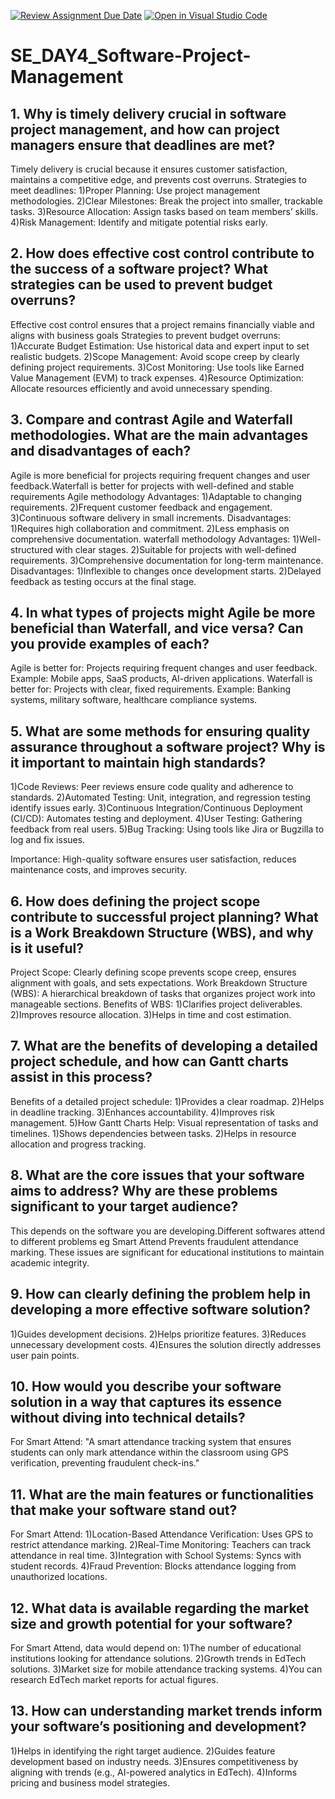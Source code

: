 [![Review Assignment Due Date](https://classroom.github.com/assets/deadline-readme-button-22041afd0340ce965d47ae6ef1cefeee28c7c493a6346c4f15d667ab976d596c.svg)](https://classroom.github.com/a/9pw6JKcu)
[![Open in Visual Studio Code](https://classroom.github.com/assets/open-in-vscode-2e0aaae1b6195c2367325f4f02e2d04e9abb55f0b24a779b69b11b9e10269abc.svg)](https://classroom.github.com/online_ide?assignment_repo_id=18516645&assignment_repo_type=AssignmentRepo)
# SE_DAY4_Software-Project-Management
## 1. Why is timely delivery crucial in software project management, and how can project managers ensure that deadlines are met?
  Timely delivery is crucial because it ensures customer satisfaction, maintains a competitive edge, and prevents cost overruns.
   Strategies to meet deadlines:
1)Proper Planning: Use project management methodologies.
2)Clear Milestones: Break the project into smaller, trackable tasks.
3)Resource Allocation: Assign tasks based on team members’ skills.
4)Risk Management: Identify and mitigate potential risks early.

## 2. How does effective cost control contribute to the success of a software project? What strategies can be used to prevent budget overruns?
  Effective cost control ensures that a project remains financially viable and aligns with business goals
    Strategies to prevent budget overruns:
1)Accurate Budget Estimation: Use historical data and expert input to set realistic budgets.
2)Scope Management: Avoid scope creep by clearly defining project requirements.
3)Cost Monitoring: Use tools like Earned Value Management (EVM) to track expenses.
4)Resource Optimization: Allocate resources efficiently and avoid unnecessary spending.

## 3. Compare and contrast Agile and Waterfall methodologies. What are the main advantages and disadvantages of each?
  Agile is more beneficial for projects requiring frequent changes and user feedback.Waterfall is better for projects with well-defined and stable requirements
      Agile methodology
        Advantages:
1)Adaptable to changing requirements.
2)Frequent customer feedback and engagement.
3)Continuous software delivery in small increments.
Disadvantages:
1)Requires high collaboration and commitment.
2)Less emphasis on comprehensive documentation.
          waterfall methodology
            Advantages:
1)Well-structured with clear stages.
2)Suitable for projects with well-defined requirements.
3)Comprehensive documentation for long-term maintenance.
Disadvantages:
1)Inflexible to changes once development starts.
2)Delayed feedback as testing occurs at the final stage.

## 4. In what types of projects might Agile be more beneficial than Waterfall, and vice versa? Can you provide examples of each?
  Agile is better for: Projects requiring frequent changes and user feedback.
Example: Mobile apps, SaaS products, AI-driven applications.
  Waterfall is better for: Projects with clear, fixed requirements.
Example: Banking systems, military software, healthcare compliance systems.

## 5. What are some methods for ensuring quality assurance throughout a software project? Why is it important to maintain high standards?
1)Code Reviews: Peer reviews ensure code quality and adherence to standards.
2)Automated Testing: Unit, integration, and regression testing identify issues early.
3)Continuous Integration/Continuous Deployment (CI/CD): Automates testing and deployment.
4)User Testing: Gathering feedback from real users.
5)Bug Tracking: Using tools like Jira or Bugzilla to log and fix issues.

Importance: High-quality software ensures user satisfaction, reduces maintenance costs, and improves security.

## 6. How does defining the project scope contribute to successful project planning? What is a Work Breakdown Structure (WBS), and why is it useful?
 Project Scope: Clearly defining scope prevents scope creep, ensures alignment with goals, and sets expectations.
 Work Breakdown Structure (WBS): A hierarchical breakdown of tasks that organizes project work into manageable sections.
   Benefits of WBS:
1)Clarifies project deliverables.
2)Improves resource allocation.
3)Helps in time and cost estimation.

## 7. What are the benefits of developing a detailed project schedule, and how can Gantt charts assist in this process?
  Benefits of a detailed project schedule:
1)Provides a clear roadmap.
2)Helps in deadline tracking.
3)Enhances accountability.
4)Improves risk management.
5)How Gantt Charts Help:
 Visual representation of tasks and timelines.
1)Shows dependencies between tasks.
2)Helps in resource allocation and progress tracking.

## 8. What are the core issues that your software aims to address? Why are these problems significant to your target audience?
  This depends on the software you are developing.Different softwares attend to different problems eg  Smart Attend Prevents fraudulent attendance marking.
  These issues are significant for educational institutions to maintain academic integrity.
  
## 9. How can clearly defining the problem help in developing a more effective software solution?
1)Guides development decisions.
2)Helps prioritize features.
3)Reduces unnecessary development costs.
4)Ensures the solution directly addresses user pain points.

## 10. How would you describe your software solution in a way that captures its essence without diving into technical details?
  For Smart Attend:
"A smart attendance tracking system that ensures students can only mark attendance within the classroom using GPS verification, preventing fraudulent check-ins."

## 11. What are the main features or functionalities that make your software stand out?
  For Smart Attend:
1)Location-Based Attendance Verification: Uses GPS to restrict attendance marking.
2)Real-Time Monitoring: Teachers can track attendance in real time.
3)Integration with School Systems: Syncs with student records.
4)Fraud Prevention: Blocks attendance logging from unauthorized locations.

## 12. What data is available regarding the market size and growth potential for your software?
  For Smart Attend, data would depend on:
1)The number of educational institutions looking for attendance solutions.
2)Growth trends in EdTech solutions.
3)Market size for mobile attendance tracking systems.
4)You can research EdTech market reports for actual figures.

## 13. How can understanding market trends inform your software’s positioning and development?
1)Helps in identifying the right target audience.
2)Guides feature development based on industry needs.
3)Ensures competitiveness by aligning with trends (e.g., AI-powered analytics in EdTech).
4)Informs pricing and business model strategies.
